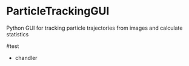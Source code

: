 # ParticleTrackingGUI
Python GUI for tracking particle trajectories from images and calculate statistics
 

 #test
 - chandler 